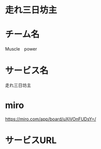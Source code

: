 # 走れ三日坊主
# チーム名
Muscle　power
# サービス名
走れ三日坊主
# miro
https://miro.com/app/board/uXjVOnFUDsY=/

# サービスURL
